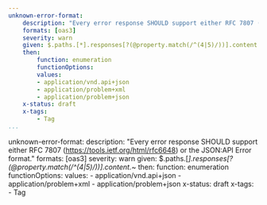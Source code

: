 ```yaml
---
unknown-error-format:
    description: "Every error response SHOULD support either RFC 7807 (https://tools.ietf.org/html/rfc6648) or the JSON:API Error format."
    formats: [oas3]
    severity: warn
    given: $.paths.[*].responses[?(@property.match(/^(4|5)/))].content.*~
    then:
        function: enumeration
        functionOptions:
        values:
        - application/vnd.api+json
        - application/problem+xml
        - application/problem+json    
    x-status: draft
    x-tags:
        - Tag         
...
```

unknown-error-format:
    description: "Every error response SHOULD support either RFC 7807 (https://tools.ietf.org/html/rfc6648) or the JSON:API Error format."
    formats: [oas3]
    severity: warn
    given: $.paths.[*].responses[?(@property.match(/^(4|5)/))].content.*~
    then:
        function: enumeration
        functionOptions:
        values:
        - application/vnd.api+json
        - application/problem+xml
        - application/problem+json 
    x-status: draft
    x-tags:
        - Tag         